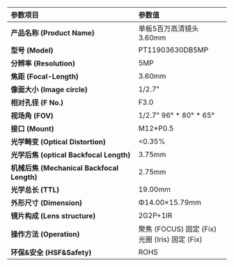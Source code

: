 | 参数项目 | 参数值 |
| :--- | :--- |
| **产品名称 (Product Name)** | 单板5百万高清镜头3.60mm |
| **型号 (Model)** | PT11903630DB5MP |
| **分辨率 (Resolution)** | 5MP |
| **焦距 (Focal-Length)** | 3.60mm |
| **像面大小 (Image circle)** | 1/2.7" |
| **相对孔径 (F No.)** | F3.0 |
| **视场角 (FOV)** | 1/2.7" 96° * 80° * 65° |
| **接口 (Mount)** | M12*P0.5 |
| **光学畸变 (Optical Distortion)** | <0.35% |
| **光学后焦 (optical Backfocal Length)** | 3.75mm |
| **机械后焦 (Mechanical Backfocal Length)** | 2.75mm |
| **光学总长 (TTL)** | 19.00mm |
| **外形尺寸 (Dimension)** | Φ14.00×15.79mm |
| **镜片构成 (Lens structure)** | 2G2P+1IR |
| **操作方法 (Operation)** | 聚焦 (FOCUS) 固定 (Fix) <br> 光圈 (Iris) 固定 (Fix) |
| **环保&安全 (HSF&Safety)** | ROHS |